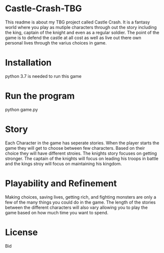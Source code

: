 # Castle-Crash-TBG
This readme is about my TBG project called Castle Crash. It is a fantasy world where you play as mutiple characters through out the story including the king, captain of the knight and even as a regular soldier. The point of the game is to defend the castle at all cost as well as live out there own personal lives through the varius choices in game. 

# Installation
python 3.7 is needed to run this game 

# Run the program
python game.py

# Story
Each Character in the game has seperate stories. When the player starts the game they will get to choose between few characters. Based on their choice they will have different stroies. The knights story focuses on getting stronger. The captain of the knights will focus on leading his troops in battle and the kings stroy will focus on maintaining his kingdom. 

# Playability and Refinement 
Making choices, saving lives, getting rich, and fighting monsters are only a few of the many things you could do in the game. The length of the stories between the different characters will also vary allowing you to play the game based on how much time you want to spend. 

# License 
Bid

 
